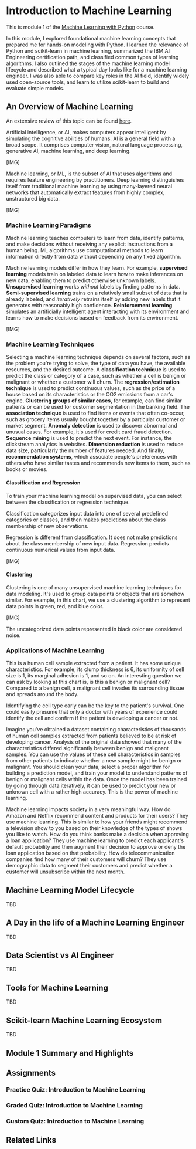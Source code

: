 # Introduction to Machine Learning

This is module 1 of the [Machine Learning with Python](https://www.coursera.org/learn/machine-learning-with-python?specialization=ai-engineer) course.

In this module, I explored foundational machine learning concepts
that prepared me for hands-on modeling with Python.
I learned the relevance of Python and scikit-learn in machine learning,
summarized the IBM AI Engineering certification path,
and classified common types of learning algorithms.
I also outlined the stages of the machine learning model lifecycle
and described what a typical day looks like for a machine learning engineer.
I was also able to compare key roles in the AI field,
identify widely used open-source tools, and learn to utilize scikit-learn
to build and evaluate simple models.

## An Overview of Machine Learning

An extensive review of this topic can be found [here](/C1-Machine-Learning-with-Python/M1-Introduction-to-Machine-Learning/An-Overview-of-Machine-Learning.md).

Artificial intelligence, or AI, makes computers appear intelligent
by simulating the cognitive abilities of humans. AI is a general field
with a broad scope. It comprises computer vision, natural language processing,
generative AI, machine learning, and deep learning.

[IMG]

Machine learning, or ML, is the subset of AI that uses algorithms
and requires feature engineering by practitioners.
Deep learning distinguishes itself from traditional machine learning
by using many-layered neural networks that automatically extract features
from highly complex, unstructured big data.

[IMG]

### Machine Learning Paradigms

Machine learning teaches computers to learn from data, identify patterns,
and make decisions without receiving any explicit instructions
from a human being. ML algorithms use computational methods
to learn information directly from data without depending on any fixed algorithm.

Machine learning models differ in how they learn. For example,
__supervised learning__ models train on labeled data to learn
how to make inferences on new data, enabling them
to predict otherwise unknown labels. __Unsupervised learning__ works
_without_ labels by finding patterns in data. __Semi-supervised learning__
trains on a relatively small subset of data that is already labeled,
and _iteratively_ retrains itself by adding new labels that it generates
with reasonably high confidence. __Reinforcement learning__ simulates
an artificially intelligent agent interacting with its environment
and learns how to make decisions based on feedback from its environment.

[IMG]

### Machine Learning Techniques

Selecting a machine learning technique depends on several factors,
such as the problem you're trying to solve, the type of data you have,
the available resources, and the desired outcome. A __classification technique__
is used to predict the class or category of a case,
such as whether a cell is benign or malignant or whether a customer will churn.
The __regression/estimation technique__ is used to predict continuous values,
such as the price of a house based on its characteristics
or the CO2 emissions from a car's engine. __Clustering groups of similar cases__,
for example, can find similar patients or can be used for customer segmentation
in the banking field. The __association technique__ is used to find items
or events that often co-occur, such as grocery items usually bought together
by a particular customer or market segment. __Anomaly detection__ is used
to discover abnormal and unusual cases. For example,
it's used for credit card fraud detection. __Sequence mining__ is used
to predict the next event. For instance, the clickstream analytics in websites.
__Dimension reduction__ is used to reduce data size,
particularly the number of features needed. And finally, __recommendation systems__,
which associate people's preferences with others who have similar tastes
and recommends new items to them, such as books or movies.

#### Classification and Regression

To train your machine learning model on supervised data,
you can select between the classification or regression technique.

Classification categorizes input data into one of several predefined categories
or classes, and then makes predictions about the class membership
of new observations.

Regression is different from classification. It does not make predictions
about the class membership of new input data. Regression predicts
continuous numerical values from input data.

[IMG]

#### Clustering

Clustering is one of many unsupervised machine learning techniques
for data modeling. It's used to group data points or objects
that are somehow similar. For example, in this chart,
we use a clustering algorithm to represent data points in green, red,
and blue color.

[IMG]

The uncategorized data points represented in black color are considered noise.

### Applications of Machine Learning

This is a human cell sample extracted from a patient.
It has some unique characteristics. For example, its clump thickness is 6,
its uniformity of cell size is 1, its marginal adhesion is 1, and so on.
An interesting question we can ask by looking at this chart is,
is this a benign or malignant cell? Compared to a benign cell,
a malignant cell invades its surrounding tissue and spreads around the body.

Identifying the cell type early can be the key to the patient's survival.
One could easily presume that only a doctor with years of experience could identify
the cell and confirm if the patient is developing a cancer or not.

Imagine you've obtained a dataset containing characteristics of thousands
of human cell samples extracted from patients believed to be at risk
of developing cancer. Analysis of the original data showed that many
of the characteristics differed significantly between benign
and malignant samples. You can use the values of these cell characteristics
in samples from other patients to indicate whether a new sample might be benign
or malignant. You should clean your data, select a proper algorithm
for building a prediction model, and train your model to understand patterns
of benign or malignant cells within the data. Once the model has been trained
by going through data iteratively, it can be used to predict your new
or unknown cell with a rather high accuracy. This is the power
of machine learning.

Machine learning impacts society in a very meaningful way. How do Amazon
and Netflix recommend content and products for their users?
They use machine learning. This is similar to how your friends might recommend
a television show to you based on their knowledge of the types
of shows you like to watch. How do you think banks make a decision
when approving a loan application? They use machine learning to predict
each applicant's default probability and then augment their decision
to approve or deny the loan application based on that probability. 
How do telecommunication companies find how many of their customers will churn?
They use demographic data to segment their customers and predict whether
a customer will unsubscribe within the next month.

## Machine Learning Model Lifecycle

TBD

## A Day in the life of a Machine Learning Engineer

TBD

## Data Scientist vs AI Engineer

TBD

## Tools for Machine Learning

TBD

## Scikit-learn Machine Learning Ecosystem

TBD

## Module 1 Summary and Highlights

## Assignments

### Practice Quiz: Introduction to Machine Learning

### Graded Quiz: Introduction to Machine Learning

### Custom Quiz: Introduction to Machine Learning

## Related Links

